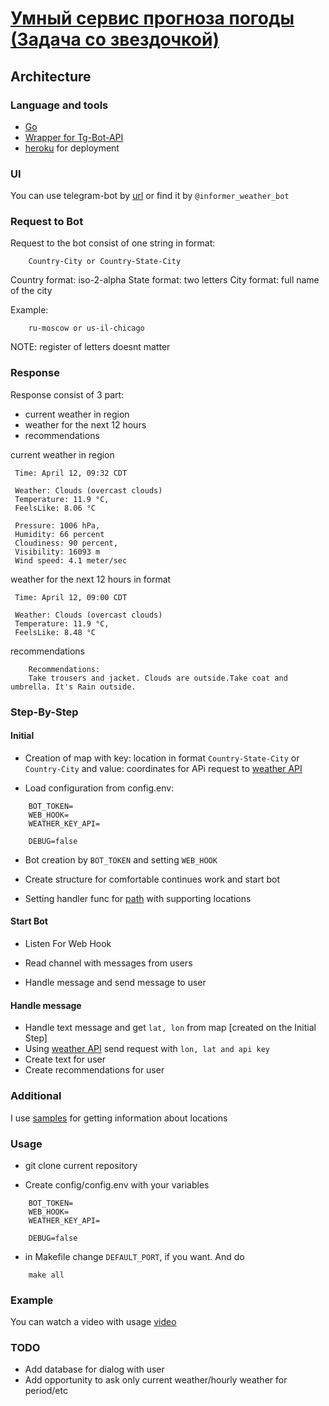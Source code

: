 # [Умный сервис прогноза погоды (Задача со звездочкой)](https://www.notion.so/03f6716315e04acea3023766e5f2cc0e)

## Architecture

### Language and tools
* [Go](https://golang.org/)
* [Wrapper for Tg-Bot-API](gopkg.in/telegram-bot-api.v4)
* [heroku](https://dashboard.heroku.com/) for  deployment

### UI
You can use telegram-bot by [url](t.me/informer_weather_bot) or find it by `@informer_weather_bot`

### Request to Bot

Request to the bot consist of one string in format:
```
    Country-City or Country-State-City
```

Country format: iso-2-alpha
State format: two letters
City format: full name of the city

Example:
````
    ru-moscow or us-il-chicago
````

NOTE: register of letters doesnt matter

### Response 

Response consist of 3 part:

* current weather in region
* weather for the next 12 hours
* recommendations

current weather in region

````
 Time: April 12, 09:32 CDT

 Weather: Clouds (overcast clouds)
 Temperature: 11.9 °C,
 FeelsLike: 8.06 °C

 Pressure: 1006 hPa,
 Humidity: 66 percent
 Cloudiness: 90 percent,
 Visibility: 16093 m
 Wind speed: 4.1 meter/sec

````

weather for the next 12 hours in format

````
 Time: April 12, 09:00 CDT

 Weather: Clouds (overcast clouds)
 Temperature: 11.9 °C,
 FeelsLike: 8.48 °C
````

recommendations

````
    Recommendations: 
    Take trousers and jacket. Clouds are outside.Take coat and umbrella. It's Rain outside.
````

### Step-By-Step

#### Initial
* Creation of map with key: location in format `Country-State-City` or `Country-City` and value: coordinates for APi
 request to [weather API](https://openweathermap.org/api)
 
* Load configuration from config.env:
```
    BOT_TOKEN=
    WEB_HOOK=
    WEATHER_KEY_API=
    
    DEBUG=false
```

* Bot creation by `BOT_TOKEN` and setting `WEB_HOOK`

* Create structure for comfortable continues work and start bot 

* Setting handler func for [path](https://weatherinformer.herokuapp.com/cities) with supporting locations

#### Start Bot

* Listen For Web Hook

* Read channel with messages from users

* Handle message and send message to user 


#### Handle message

* Handle text message and get `lat, lon` from map [created on the Initial Step]
* Using [weather API](https://openweathermap.org/api) send request with `lon, lat and api key`
* Create text for user
* Create recommendations for user 

### Additional
I use [samples](http://bulk.openweathermap.org/sample/) for getting information about locations

### Usage

* git clone current repository

* Create config/config.env with  your variables

```
    BOT_TOKEN=
    WEB_HOOK=
    WEATHER_KEY_API=
    
    DEBUG=false
```

* in Makefile change `DEFAULT_PORT`, if you want. And do

````
    make all
````

### Example

You can watch a video with usage [video](https://cloud.mail.ru/public/3rVy/2SyNqqFMd)

### TODO

* Add database for dialog with user
* Add opportunity to ask only current weather/hourly weather for period/etc